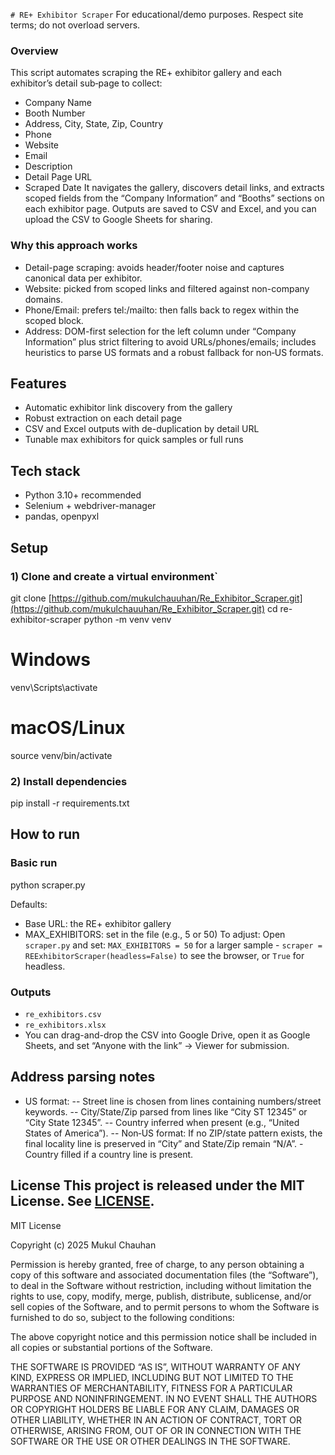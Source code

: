 `# RE+ Exhibitor Scraper`
For educational/demo purposes. Respect site terms; do not overload servers.
### Overview
This script automates scraping the RE+ exhibitor gallery and each exhibitor’s detail sub‑page to collect:
 - Company Name
 - Booth Number
 - Address, City, State, Zip, Country
 - Phone
 - Website
 - Email
 - Description
 - Detail Page URL
 - Scraped Date
It navigates the gallery, discovers detail links, and extracts scoped fields from the “Company Information” and “Booths” sections on each exhibitor page. Outputs are saved to CSV and Excel, and you can upload the CSV to Google Sheets for sharing.
### Why this approach works
- Detail-page scraping: avoids header/footer noise and captures canonical data per exhibitor.
- Website: picked from scoped links and filtered against non-company domains.
- Phone/Email: prefers tel:/mailto: then falls back to regex within the scoped block.
- Address: DOM-first selection for the left column under “Company Information” plus strict filtering to avoid URLs/phones/emails; includes heuristics to parse US formats and a robust fallback for non‑US formats.
## Features
- Automatic exhibitor link discovery from the gallery
- Robust extraction on each detail page
- CSV and Excel outputs with de-duplication by detail URL
- Tunable max exhibitors for quick samples or full runs

## Tech stack
- Python 3.10+ recommended
- Selenium + webdriver-manager
- pandas, openpyxl

## Setup
### 1) Clone and create a virtual environment`

git clone  [https://github.com/mukulchauuhan/Re_Exhibitor_Scraper.git](https://github.com/mukulchauuhan/Re_Exhibitor_Scraper.git)
cd re-exhibitor-scraper
python -m venv venv

# Windows

venv\Scripts\activate

# macOS/Linux

source venv/bin/activate

 ### 2) Install dependencies
pip install -r requirements.txt

 ## How to run
 ### Basic run

python scraper.py

 Defaults:
 - Base URL: the RE+ exhibitor gallery
 - MAX_EXHIBITORS: set in the file (e.g., 5 or 50)   To adjust:
 Open `scraper.py` and set: `MAX_EXHIBITORS = 50` for a larger sample - `scraper = REExhibitorScraper(headless=False)` to see the browser, or `True` for headless.

### Outputs
- `re_exhibitors.csv`
- `re_exhibitors.xlsx`
- You can drag-and-drop the CSV into Google Drive, open it as Google Sheets, and set “Anyone with the link” -> Viewer for submission.
## Address parsing notes
- US format:
 -- Street line is chosen from lines containing numbers/street keywords.
 -- City/State/Zip parsed from lines like “City ST 12345” or “City State 12345”.
 -- Country inferred when present (e.g., “United States of America”).
 -- Non‑US format: If no ZIP/state pattern exists, the final locality line is preserved in “City” and State/Zip remain “N/A”. - Country filled if a country line is present.

## License This project is released under the MIT License. See [LICENSE](./LICENSE).


MIT License

Copyright (c) 2025 Mukul Chauhan

Permission is hereby granted, free of charge, to any person obtaining a copy
of this software and associated documentation files (the “Software”), to deal
in the Software without restriction, including without limitation the rights
to use, copy, modify, merge, publish, distribute, sublicense, and/or sell
copies of the Software, and to permit persons to whom the Software is
furnished to do so, subject to the following conditions:

The above copyright notice and this permission notice shall be included in
all copies or substantial portions of the Software.

THE SOFTWARE IS PROVIDED “AS IS”, WITHOUT WARRANTY OF ANY KIND, EXPRESS OR
IMPLIED, INCLUDING BUT NOT LIMITED TO THE WARRANTIES OF MERCHANTABILITY,
FITNESS FOR A PARTICULAR PURPOSE AND NONINFRINGEMENT. IN NO EVENT SHALL THE
AUTHORS OR COPYRIGHT HOLDERS BE LIABLE FOR ANY CLAIM, DAMAGES OR OTHER
LIABILITY, WHETHER IN AN ACTION OF CONTRACT, TORT OR OTHERWISE, ARISING FROM,
OUT OF OR IN CONNECTION WITH THE SOFTWARE OR THE USE OR OTHER DEALINGS IN
THE SOFTWARE.
